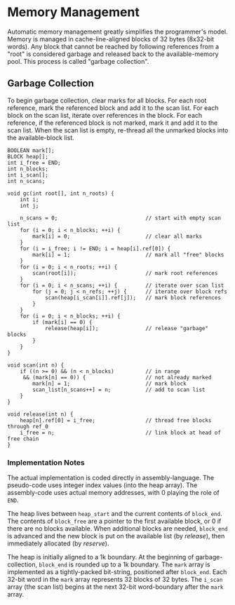 # Memory Management

Automatic memory management greatly simplifies the programmer's model.
Memory is managed in cache-line-aligned blocks of 32 bytes (8x32-bit words).
Any block that cannot be reached by following references from a "root"
is considered garbage and released back to the available-memory pool.
This process is called "garbage collection".

## Garbage Collection

To begin garbage collection,
clear marks for all blocks.
For each root reference,
mark the referenced block and add it to the scan list.
For each block on the scan list,
iterate over references in the block.
For each reference,
if the referenced block is not marked,
mark it and add it to the scan list.
When the scan list is empty,
re-thread all the unmarked blocks
into the available-block list.

~~~
BOOLEAN mark[];
BLOCK heap[];
int i_free = END;
int n_blocks;
int i_scan[];
int n_scans;

void gc(int root[], int n_roots) {
    int i;
    int j;

    n_scans = 0;                            // start with empty scan list
    for (i = 0; i < n_blocks; ++i) {
        mark[i] = 0;                        // clear all marks
    }
    for (i = i_free; i != END; i = heap[i].ref[0]) {
        mark[i] = 1;                        // mark all "free" blocks
    }
    for (i = 0; i < n_roots; ++i) {
        scan(root[i]);                      // mark root references
    }
    for (i = 0; i < n_scans; ++i) {         // iterate over scan list
        for (j = 0; j < n_refs; ++j) {      // iterate over block refs
            scan(heap[i_scan[i]].ref[j]);   // mark block references
        }
    }
    for (i = 0; i < n_blocks; ++i) {
        if (mark[i] == 0) {
            release(heap[i]);               // release "garbage" blocks
        }
    }
}

void scan(int n) {
    if ((n >= 0) && (n < n_blocks)          // in range
     && (mark[n] == 0)) {                   // not already marked
        mark[n] = 1;                        // mark block
        scan_list[n_scans++] = n;           // add to scan list
    }
}

void release(int n) {
    heap[n].ref[0] = i_free;                // thread free blocks through ref_0
    i_free = n;                             // link block at head of free chain
}
~~~

### Implementation Notes

The actual implementation is coded directly in assembly-language.
The pseudo-code uses integer index values (into the heap array).
The assembly-code uses actual memory addresses,
with 0 playing the role of `END`.

The heap lives between `heap_start` and the current contents of `block_end`.
The contents of `block_free` are a pointer to the first available block,
or 0 if there are no blocks available.
When additional blocks are needed,
`block_end` is advanced
and the new block is put on the available list
(by _release_),
then immediately allocated (by _reserve_).

The heap is initially aligned to a 1k boundary.
At the beginning of garbage-collection,
`block_end` is rounded up to a 1k boundary.
The `mark` array is implemented as a tightly-packed bit-string,
positioned after `block_end`.
Each 32-bit word in the `mark` array represents 32 blocks of 32 bytes.
The `i_scan` array (the scan list)
begins at the next 32-bit word-boundary
after the `mark` array.

